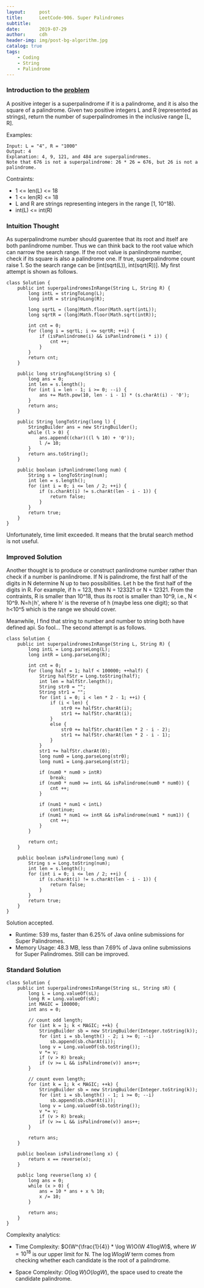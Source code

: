 ```yaml
---
layout:     post
title:      LeetCode-906. Super Palindromes
subtitle:   
date:       2019-07-29
author:     cdh
header-img: img/post-bg-algorithm.jpg
catalog: true
tags:
    - Coding
    - String
    - Palindrome
---
```



### Introduction to the [problem](https://leetcode.com/problems/super-palindromes/)
A positive integer is a superpalindrome if it is a palindrome, and it is also the square of a palindrome.
Given two positive integers L and R (represented as strings), return the number of superpalindromes in the inclusive range [L, R].

Examples: 
```
Input: L = "4", R = "1000"
Output: 4
Explanation: 4, 9, 121, and 484 are superpalindromes.
Note that 676 is not a superpalindrome: 26 * 26 = 676, but 26 is not a palindrome.
```

Contraints:
- 1 <= len(L) <= 18
- 1 <= len(R) <= 18
- L and R are strings representing integers in the range [1, 10^18).
- int(L) <= int(R)

### Intuition Thought
As superpalindrome number should guarentee that its root and itself are both panlindrome number. Thus we can think back to the root value which can narrow the search range. If the root value is panlindrome number, check if its square is also a palindrome one. If true, superpalindrome count raise 1. So the search range can be [int(sqrt(L)), int(sqrt(R))]. My first attempt is shown as follows.

```
class Solution {
    public int superpalindromesInRange(String L, String R) {
        long intL = stringToLong(L);
        long intR = stringToLong(R);
        
        long sqrtL = (long)Math.floor(Math.sqrt(intL));
        long sqrtR = (long)Math.floor(Math.sqrt(intR));
        
        int cnt = 0;
        for (long i = sqrtL; i <= sqrtR; ++i) {
            if (isPanlindrome(i) && isPanlindrome(i * i)) {
                cnt ++;
            }
        }
        return cnt;
    }
    
    public long stringToLong(String s) {
        long ans = 0;
        int len = s.length();
        for (int i = len - 1; i >= 0; --i) {
            ans += Math.pow(10, len - i - 1) * (s.charAt(i) - '0');
        }
        return ans;
    }
    
    public String longToString(long l) {
        StringBuilder ans = new StringBuilder();
        while (l > 0) {
            ans.append((char)((l % 10) + '0'));
            l /= 10;
        }
        return ans.toString();
    }
    
    public boolean isPanlindrome(long num) {
        String s = longToString(num);
        int len = s.length();
        for (int i = 0; i <= len / 2; ++i) {
            if (s.charAt(i) != s.charAt(len - i - 1)) {
                return false;
            }
        }
        return true;
    }
}
```

Unfortunately, time limit exceeded. It means that the brutal search method is not useful. 

### Improved Solution
Another thought is to produce or construct panlindrome number rather than check if a number is panlindrome. If N is palindrome, the first half of the digits in N determine N up to two possibilities. Let h be the first half of the digits in R. For example, if h = 123, then N = 123321 or N = 12321. From the contraints, R is smaller than 10^18, thus its root is smaller than 10^9, i.e., N < 10^9. N=h∣h', where h' is the reverse of h (maybe less one digit); so that h<10^5 which is the range we should cover.

Meanwhile, I find that string to number and number to string both have defined api. So fool... The second attempt is as follows.

```
class Solution {
    public int superpalindromesInRange(String L, String R) {
        long intL = Long.parseLong(L);
        long intR = Long.parseLong(R);

        int cnt = 0;
        for (long half = 1; half < 100000; ++half) {
            String halfStr = Long.toString(half);
            int len = halfStr.length();
            String str0 = "";
            String str1 = "";
            for (int i = 0; i < len * 2 - 1; ++i) {
                if (i < len) {
                    str0 += halfStr.charAt(i);
                    str1 += halfStr.charAt(i);
                }
                else {
                    str0 += halfStr.charAt(len * 2 - i - 2);
                    str1 += halfStr.charAt(len * 2 - i - 1);
                }
            }
            str1 += halfStr.charAt(0);
            long num0 = Long.parseLong(str0);
            long num1 = Long.parseLong(str1);
            
            if (num0 * num0 > intR)
                break;
            if (num0 * num0 >= intL && isPalindrome(num0 * num0)) {
                cnt ++;
            }
            
            if (num1 * num1 < intL)
                continue;
            if (num1 * num1 <= intR && isPalindrome(num1 * num1)) {
                cnt ++;
            }
        }
        
        return cnt;
    }
    
    public boolean isPalindrome(long num) {
        String s = Long.toString(num);
        int len = s.length();
        for (int i = 0; i <= len / 2; ++i) {
            if (s.charAt(i) != s.charAt(len - i - 1)) {
                return false;
            }
        }
        return true;
    }
}
```

Solution accepted.
- Runtime: 539 ms, faster than 6.25% of Java online submissions for Super Palindromes.
- Memory Usage: 48.3 MB, less than 7.69% of Java online submissions for Super Palindromes.
Still can be improved.

### Standard Solution

```
class Solution {
    public int superpalindromesInRange(String sL, String sR) {
        long L = Long.valueOf(sL);
        long R = Long.valueOf(sR);
        int MAGIC = 100000;
        int ans = 0;

        // count odd length;
        for (int k = 1; k < MAGIC; ++k) {
            StringBuilder sb = new StringBuilder(Integer.toString(k));
            for (int i = sb.length() - 2; i >= 0; --i)
                sb.append(sb.charAt(i));
            long v = Long.valueOf(sb.toString());
            v *= v;
            if (v > R) break;
            if (v >= L && isPalindrome(v)) ans++;
        }

        // count even length;
        for (int k = 1; k < MAGIC; ++k) {
            StringBuilder sb = new StringBuilder(Integer.toString(k));
            for (int i = sb.length() - 1; i >= 0; --i)
                sb.append(sb.charAt(i));
            long v = Long.valueOf(sb.toString());
            v *= v;
            if (v > R) break;
            if (v >= L && isPalindrome(v)) ans++;
        }

        return ans;
    }

    public boolean isPalindrome(long x) {
        return x == reverse(x);
    }

    public long reverse(long x) {
        long ans = 0;
        while (x > 0) {
            ans = 10 * ans + x % 10;
            x /= 10;
        }

        return ans;
    }
}
```

Complexity analytics: 
- Time Complexity: $O(W^{\frac{1}{4}} * \log W)O(W 41logW)$, where $W = 10^{18}$ is our upper limit for N. The $\log WlogW$ term comes from checking whether each candidate is the root of a palindrome.

- Space Complexity: $O(\log W)O(logW)$, the space used to create the candidate palindrome. 